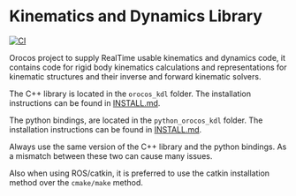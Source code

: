 # Kinematics and Dynamics Library

[![CI](https://github.com/orocos/orocos_kinematics_dynamics/workflows/CI/badge.svg)](https://github.com/orocos/orocos_kinematics_dynamics/actions)

Orocos project to supply RealTime usable kinematics and dynamics code,
it contains code for rigid body kinematics calculations and
representations for kinematic structures and their inverse and forward
kinematic solvers.

The C++ library is located in the `orocos_kdl` folder. The installation instructions can be found in
[INSTALL.md](orocos_kdl/INSTALL.md).

The python bindings, are located in the `python_orocos_kdl` folder. The installation instructions can be found in
[INSTALL.md](python_orocos_kdl/INSTALL.md).

Always use the same version of the C++ library and the python bindings. As a mismatch between these two can cause many issues.

Also when using ROS/catkin, it is preferred to use the catkin installation method over the `cmake/make` method.
